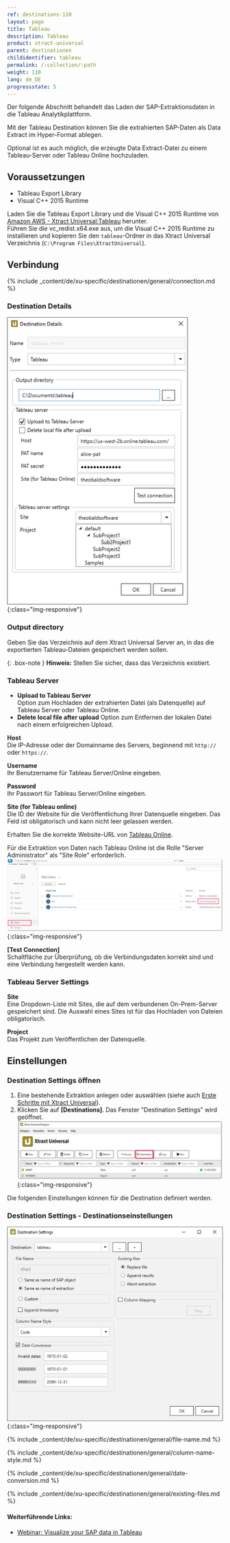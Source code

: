 ```yaml
---
ref: destinations-110
layout: page
title: Tableau
description: Tableau
product: xtract-universal
parent: destinationen
childidentifier: tableau
permalink: /:collection/:path
weight: 110
lang: de_DE
progressstate: 5
---
```

Der folgende Abschnitt behandelt das Laden der SAP-Extraktionsdaten in die Tableau Analytikplattform. 

Mit der Tableau Destination können Sie die extrahierten SAP-Daten als Data Extract im Hyper-Format ablegen.

Optional ist es auch möglich, die erzeugte Data Extract-Datei zu einem Tableau-Server oder Tableau Online hochzuladen.

## Voraussetzungen

- Tableau Export Library
- Visual C++ 2015 Runtime

Laden Sie die Tableau Export Library und die Visual C++ 2015 Runtime von [Amazon AWS - Xtract Universal:Tableau](https://s3.eu-central-1.amazonaws.com/cdn-files.theobald-software.com/download/XtractUniversal/tableau.zip) herunter.<br>
Führen Sie die vc_redist.x64.exe aus, um die Visual C++ 2015 Runtime zu installieren und kopieren Sie den `tableau`-Ordner in das Xtract Universal Verzeichnis (`C:\Program Files\XtractUniversal`).

## Verbindung

{% include _content/de/xu-specific/destinationen/general/connection.md %}	

### Destination Details

![tableauDestinationDetails-hyper](/img/content/tableauDestinationDetails-hyper.png){:class="img-responsive"}

### Output directory
Geben Sie das Verzeichnis auf dem Xtract Universal Server an, in das die exportierten Tableau-Dateien gespeichert werden sollen.

{: .box-note }
**Hinweis:** Stellen Sie sicher, dass das Verzeichnis existiert.

### Tableau Server
- **Upload to Tableau Server** <br>
Option zum Hochladen der extrahierten Datei (als Datenquelle) auf Tableau Server oder Tableau Online.
- **Delete local file after upload**
Option zum Entfernen der lokalen Datei nach einem erfolgreichen Upload.

**Host** <br>
Die IP-Adresse oder der Domainname des Servers, beginnend mit `http://` oder `https://`.

**Username** <br>
Ihr Benutzername für Tableau Server/Online eingeben.

**Password** <br>
Ihr Passwort für Tableau Server/Online eingeben.

**Site (for Tableau online)** <br>
Die ID der Website für die Veröffentlichung Ihrer Datenquelle eingeben. 
Das Feld ist obligatorisch und kann nicht leer gelassen werden.

Erhalten Sie die korrekte Website-URL von [Tableau Online](https://online.tableau.com/#/site/Site/workbooks).

Für die Extraktion von Daten nach Tableau Online ist die Rolle "Server Administrator" als "Site Role" erforderlich.
![Tableau_Server_Admin](/img/content/xu/tableau_server_admin.png){:class="img-responsive"}

**[Test Connection]**<br>
Schaltfläche zur Überprüfung, ob die Verbindungsdaten korrekt sind und eine Verbindung hergestellt werden kann.

### Tableau Server Settings
**Site**<br>
Eine Dropdown-Liste mit Sites, die auf dem verbundenen On-Prem-Server gespeichert sind. Die Auswahl eines Sites ist für das Hochladen von Dateien obligatorisch. 

**Project**<br>
Das Projekt zum Veröffentlichen der Datenquelle. 


## Einstellungen

### Destination Settings öffnen

1. Eine bestehende Extraktion anlegen oder auswählen (siehe auch [Erste Schritte mit Xtract Universal](../erste-schritte/eine-neue-extraktion-anlegen)).
2. Klicken Sie auf **[Destinations]**. Das Fenster "Destination Settings" wird geöffnet.
![Destination-settings](/img/content/xu/xu_designer_destination.png){:class="img-responsive"}

Die folgenden Einstellungen können für die Destination definiert werden. 
  
### Destination Settings - Destinationseinstellungen
![Tableau-Extraction-Specific-Settings](/img/content/Tableau-Extraction-Specific-Settings.png){:class="img-responsive"}                    
  
{% include _content/de/xu-specific/destinationen/general/file-name.md %}

{% include _content/de/xu-specific/destinationen/general/column-name-style.md %}

{% include _content/de/xu-specific/destinationen/general/date-conversion.md %}

{% include _content/de/xu-specific/destinationen/general/existing-files.md %}



#### Weiterführende Links:
- [Webinar: Visualize your SAP data in Tableau](https://www.youtube.com/watch?v=X6T3NfVDhJE)